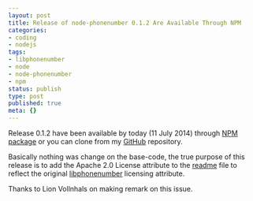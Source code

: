 ```yaml
---
layout: post
title: Release of node-phonenumber 0.1.2 Are Available Through NPM
categories:
- coding
- nodejs
tags:
- libphonenumber
- node
- node-phonenumber
- npm
status: publish
type: post
published: true
meta: {}
---
```

Release 0.1.2 have been available by today (11 July 2014) through&nbsp;[NPM package](https://www.npmjs.org/package/node-phonenumber) or you can clone from my [GitHub](https://github.com/wajatimur/node-phonenumber) repository.

Basically nothing was change on the base-code, the true purpose of this release is to add the Apache 2.0 License attribute to the&nbsp;[readme](https://github.com/wajatimur/node-phonenumber/blob/master/README.md) file to reflect the original&nbsp;[libphonenumber](https://code.google.com/p/libphonenumber/) licensing attribute.

Thanks to Lion Vollnhals on making remark on this issue.

